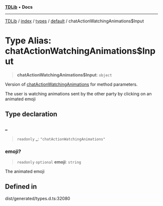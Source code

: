 [**TDLib**](../../../../../../README.md) • **Docs**

***

[TDLib](../../../../../../modules.md) / [index](../../../../../README.md) / [types](../../../README.md) / [default](../README.md) / chatActionWatchingAnimations$Input

# Type Alias: chatActionWatchingAnimations$Input

> **chatActionWatchingAnimations$Input**: `object`

Version of [chatActionWatchingAnimations](chatActionWatchingAnimations.md) for method parameters.

The user is watching animations sent by the other party by clicking on an animated emoji

## Type declaration

### \_

> `readonly` **\_**: `"chatActionWatchingAnimations"`

### emoji?

> `readonly` `optional` **emoji**: `string`

The animated emoji

## Defined in

dist/generated/types.d.ts:32080
